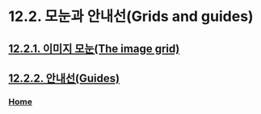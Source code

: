 # 12.2. 모눈과 안내선(Grids and guides)

## [12.2.1. 이미지 모눈(The image grid)](./12-02-01-the-image-grid.md)
## [12.2.2. 안내선(Guides)](./12-02-02-guides.md)

### [Home](./00-home.md)

